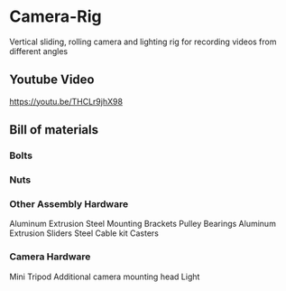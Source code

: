 # Camera-Rig
Vertical sliding, rolling camera and lighting rig for recording videos from different angles

## Youtube Video
https://youtu.be/THCLr9jhX98

## Bill of materials

### Bolts

### Nuts

### Other Assembly Hardware
Aluminum Extrusion
Steel Mounting Brackets
Pulley Bearings
Aluminum Extrusion Sliders
Steel Cable kit
Casters

### Camera Hardware
Mini Tripod
Additional camera mounting head
Light



